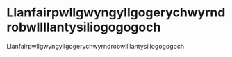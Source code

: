 # Llanfairpwllgwyngyllgogerychwyrndrobwllllantysiliogogogoch
Llanfairpwllgwyngyllgogerychwyrndrobwllllantysiliogogogoch
